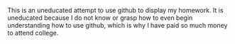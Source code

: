 This is an uneducated attempt to use github to display my homework. It is uneducated because I do not know or grasp how to even begin understanding how to use github, which is why I have paid so much money to attend college.
